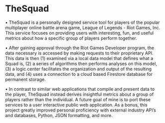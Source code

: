 # TheSquad

•	TheSquad is a personally designed service tool for players of the popular multiplayer online battle arena game, League of Legends - Riot Games, Inc. 
This service focuses on providing users with interesting, fun, and useful metrics about how a specific group of players perform together.

•	After gaining approval through the Riot Games Developer program, the data necessary is accessed by making requests to their proprietary API. 
This data is then (1) examined via a local data model that defines what a Squad is, (2) a series of algorithms then performs analyses on this model, 
(3) a logic center facilitates the organization and output of the resulting data, and (4) uses a connection to a cloud based Firestore database for 
permanent storage.

•	In contrast to similar web applications that compile and present data to the player, TheSquad instead derives insightful metrics about a group of 
players rather than the individual. A future goal of mine is to port these services to a user interactive public web application. As a bonus, this 
project greatly improved personal proficiency with external industry API’s and databases, Python, JSON formatting, and more.
